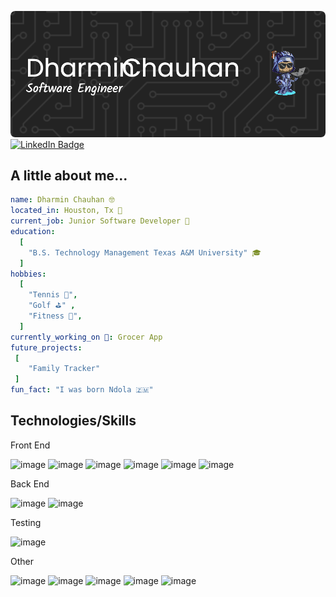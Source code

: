 ![Header](./header-image.png)
<a href="your-linkedin-URL">
    <img src="https://img.shields.io/badge/LinkedIn-blue?style=for-the-badge&logo=linkedin&logoColor=white" alt="LinkedIn Badge"/>
</a>


<!--
**DMC09/DMC09** is a ✨ _special_ ✨ repository because its `README.md` (this file) appears on your GitHub profile.

-->





## A little about me... 
```yaml
name: Dharmin Chauhan 🤓
located_in: Houston, Tx 📍
current_job: Junior Software Developer 💼
education:
  [
    "B.S. Technology Management Texas A&M University" 🎓
  ]
hobbies:
  [
    "Tennis 🎾",
    "Golf ⛳️" ,
    "Fitness 💪",
  ]
currently_working_on 🔭: Grocer App
future_projects:
 [
    "Family Tracker" 
 ]
fun_fact: "I was born Ndola 🇿🇲"
```




## Technologies/Skills

Front End 

![image](https://img.shields.io/badge/React-20232A?style=for-the-badge&logo=react&logoColor=61DAFB)
![image](https://img.shields.io/badge/next%20js-000000?style=for-the-badge&logo=nextdotjs&logoColor=white)
![image](https://img.shields.io/badge/Vue%20js-35495E?style=for-the-badge&logo=vuedotjs&logoColor=4FC08D)
![image](https://img.shields.io/badge/TypeScript-007ACC?style=for-the-badge&logo=typescript&logoColor=white)
![image](https://img.shields.io/badge/HTML5-E34F26?style=for-the-badge&logo=html5&logoColor=white)
![image](https://img.shields.io/badge/CSS3-1572B6?style=for-the-badge&logo=css3&logoColor=white)






Back End

![image](https://img.shields.io/badge/Node%20js-339933?style=for-the-badge&logo=nodedotjs&logoColor=white)
![image](https://img.shields.io/badge/Supabase-181818?style=for-the-badge&logo=supabase&logoColor=white)


Testing

![image](https://img.shields.io/badge/Playwright-45ba4b?style=for-the-badge&logo=Playwright&logoColor=white)

Other

![image](https://img.shields.io/badge/Docker-2CA5E0?style=for-the-badge&logo=docker&logoColor=white)
![image](https://img.shields.io/badge/VSCode-0078D4?style=for-the-badge&logo=visual%20studio%20code&logoColor=white)
![image](https://img.shields.io/badge/Figma-F24E1E?style=for-the-badge&logo=figma&logoColor=white)
![image](https://img.shields.io/badge/PostgreSQL-316192?style=for-the-badge&logo=postgresql&logoColor=white)
![image](https://img.shields.io/badge/MySQL-005C84?style=for-the-badge&logo=mysql&logoColor=white)

